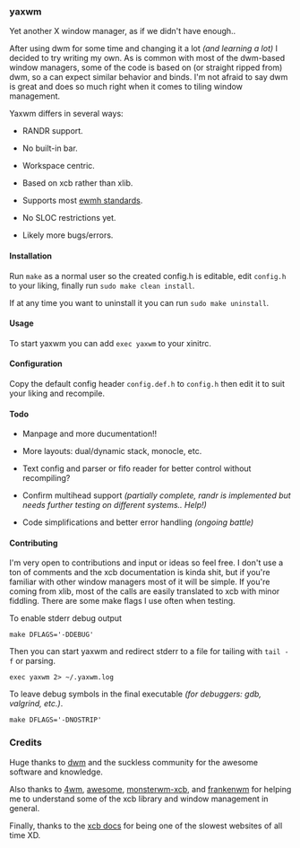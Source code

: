 ### yaxwm

Yet another X window manager, as if we didn't have enough..

After using dwm for some time and changing it a lot *(and learning a lot)* I decided to try writing my own.
As is common with most of the dwm-based window managers, some of the code is based on (or straight ripped from) dwm,
so a can expect similar behavior and binds. I'm not afraid to say dwm is great and does so much right when
it comes to tiling window management.

Yaxwm differs in several ways:

- RANDR support.

- No built-in bar.

- Workspace centric.

- Based on xcb rather than xlib.

- Supports most [ewmh standards](https://specifications.freedesktop.org/wm-spec/wm-spec-latest.html).

- No SLOC restrictions yet.

- Likely more bugs/errors.


#### Installation

Run `make` as a normal user so the created config.h is editable, edit `config.h` to your liking, finally run `sudo make clean install`.

If at any time you want to uninstall it you can run `sudo make uninstall`.


#### Usage

To start yaxwm you can add `exec yaxwm` to your xinitrc.


#### Configuration

Copy the default config header `config.def.h` to `config.h` then edit it to suit your liking and recompile.


#### Todo

- Manpage and more ducumentation!!

- More layouts: dual/dynamic stack, monocle, etc.

- Text config and parser or fifo reader for better control without recompiling?

- Confirm multihead support *(partially complete, randr is implemented but needs further testing on different systems.. Help!)*

- Code simplifications and better error handling *(ongoing battle)*


#### Contributing

I'm very open to contributions and input or ideas so feel free. I don't use a ton of comments and the xcb documentation is kinda shit,
but if you're familiar with other window managers most of it will be simple. If you're coming from xlib, most of
the calls are easily translated to xcb with minor fiddling. There are some make flags I use often when testing.

To enable stderr debug output
```
make DFLAGS='-DDEBUG'
```
Then you can start yaxwm and redirect stderr to a file for tailing with `tail -f` or parsing.
```
exec yaxwm 2> ~/.yaxwm.log
```

To leave debug symbols in the final executable *(for debuggers: gdb, valgrind, etc.)*.
```
make DFLAGS='-DNOSTRIP'
```

### Credits
Huge thanks to [dwm](https://dmw.suckless.org) and the suckless community for the awesome software and knowledge.

Also thanks to [4wm](https://github.com/dct2012/4wm), [awesome](https://github.com/awesomeWM/awesome),
[monsterwm-xcb](https://github.com/Cloudef/monsterwm-xcb), and [frankenwm](https://github.com/sulami/FrankenWM)
for helping me to understand some of the xcb library and window management in general.

Finally, thanks to the [xcb docs](https://xcb.freedesktop.org) for being one of the slowest websites of all time XD.
